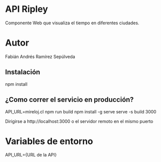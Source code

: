 # API Ripley
Componente Web que visualiza el tiempo en diferentes ciudades.

# Autor
Fabián Andrés Ramírez Sepúlveda

## Instalación
npm install

## ¿Como correr el servicio en producción?
API_URL=mireloj.cl npm run build
npm install -g serve
serve -s build 3000

Dirigirse a http://localhost:3000 o el servidor remoto en el mismo puerto

# Variables de entorno
API_URL={URL de la API}